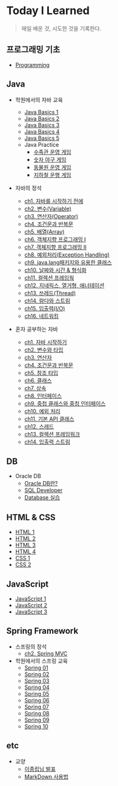 # Today I Learned

> 매일 배운 것, 시도한 것을 기록한다.

## 프로그래밍 기초
- [Programming](https://github.com/paikjonghun/TIL/blob/main/Java/Programming.md)

## Java

- 학원에서의 자바 교육
  - [Java Basics 1](https://github.com/paikjonghun/TIL/blob/main/Java/Java-Basics/Java-Basics1.md)
  - [Java Basics 2](https://github.com/paikjonghun/TIL/blob/main/Java/Java-Basics/Java-Basics2.md)
  - [Java Basics 3](https://github.com/paikjonghun/TIL/blob/main/Java/Java-Basics/Java-Basics3.md)
  - [Java Basics 4](https://github.com/paikjonghun/TIL/blob/main/Java/Java-Basics/Java-Basics4.md)
  - [Java Basics 5](https://github.com/paikjonghun/TIL/blob/main/Java/Java-Basics/Java-Basics5.md)
  - Java Practice
      - [수족관 운영 게임](https://github.com/paikjonghun/TIL/blob/main/Java/Java-Practice/Fish-Port.md)
      - [숫자 야구 게임](https://github.com/paikjonghun/TIL/blob/main/Java/Java-Practice/Number-Baseball.md)
      - [동물원 운영 게임](https://github.com/paikjonghun/TIL/blob/main/Java/Java-Practice/Zoo.md)
      - [지하철 운행 게임](https://github.com/paikjonghun/TIL/blob/main/Java/Java-Practice/subway.md)

- 자바의 정석
  - [ch1. 자바를 시작하기 전에](https://github.com/paikjonghun/TIL/blob/main/Java/%EC%9E%90%EB%B0%94%EC%9D%98-%EC%A0%95%EC%84%9D/ch1.md)
  - [ch2. 변수(Variable)](https://github.com/paikjonghun/TIL/blob/main/Java/%EC%9E%90%EB%B0%94%EC%9D%98-%EC%A0%95%EC%84%9D/ch2.md)
  - [ch3. 연산자(Operator)](https://github.com/paikjonghun/TIL/blob/main/Java/%EC%9E%90%EB%B0%94%EC%9D%98-%EC%A0%95%EC%84%9D/ch3.md)
  - [ch4. 조건문과 반복문](https://github.com/paikjonghun/TIL/blob/main/Java/%EC%9E%90%EB%B0%94%EC%9D%98-%EC%A0%95%EC%84%9D/ch4.md)
  - [ch5. 배열(Array)](https://github.com/paikjonghun/TIL/blob/main/Java/%EC%9E%90%EB%B0%94%EC%9D%98-%EC%A0%95%EC%84%9D/ch5.md)
  - [ch6. 객체지향 프로그래밍 I](https://github.com/paikjonghun/TIL/blob/main/Java/%EC%9E%90%EB%B0%94%EC%9D%98-%EC%A0%95%EC%84%9D/ch6.md)
  - [ch7. 객체지향 프로그래밍 II](https://github.com/paikjonghun/TIL/blob/main/Java/%EC%9E%90%EB%B0%94%EC%9D%98-%EC%A0%95%EC%84%9D/ch7.md)
  - [ch8. 예외처리(Exception Handling)](https://github.com/paikjonghun/TIL/blob/main/Java/%EC%9E%90%EB%B0%94%EC%9D%98-%EC%A0%95%EC%84%9D/ch8.md)
  - [ch9. java.lang패키지와 유용한 클래스](https://github.com/paikjonghun/TIL/blob/main/Java/%EC%9E%90%EB%B0%94%EC%9D%98-%EC%A0%95%EC%84%9D/ch9.md)
  - [ch10. 날짜와 시간 & 형식화](https://github.com/paikjonghun/TIL/blob/main/Java/%EC%9E%90%EB%B0%94%EC%9D%98-%EC%A0%95%EC%84%9D/ch10.md)
  - [ch11. 컬렉션 프레임웍](https://github.com/paikjonghun/TIL/blob/main/Java/%EC%9E%90%EB%B0%94%EC%9D%98-%EC%A0%95%EC%84%9D/ch11.md)
  - [ch12. 지네릭스, 열거형, 애너테이션](https://github.com/paikjonghun/TIL/blob/main/Java/%EC%9E%90%EB%B0%94%EC%9D%98-%EC%A0%95%EC%84%9D/ch12.md)
  - [ch13. 쓰레드(Thread)](https://github.com/paikjonghun/TIL/blob/main/Java/%EC%9E%90%EB%B0%94%EC%9D%98-%EC%A0%95%EC%84%9D/ch13.md)
  - [ch14. 람다와 스트림](https://github.com/paikjonghun/TIL/blob/main/Java/%EC%9E%90%EB%B0%94%EC%9D%98-%EC%A0%95%EC%84%9D/ch14.md)
  - [ch15. 입출력(I/O)]()
  - [ch16. 네트워킹]()

- 혼자 공부하는 자바
  - [ch1. 자바 시작하기](https://github.com/paikjonghun/TIL/blob/main/Java/%ED%98%BC%EC%9E%90-%EA%B3%B5%EB%B6%80%ED%95%98%EB%8A%94-%EC%9E%90%EB%B0%94/chap01.md)
  - [ch2. 변수와 타입](https://github.com/paikjonghun/TIL/blob/main/Java/%ED%98%BC%EC%9E%90-%EA%B3%B5%EB%B6%80%ED%95%98%EB%8A%94-%EC%9E%90%EB%B0%94/chap02.md)
  - [ch3. 연산자](https://github.com/paikjonghun/TIL/blob/main/Java/%ED%98%BC%EC%9E%90-%EA%B3%B5%EB%B6%80%ED%95%98%EB%8A%94-%EC%9E%90%EB%B0%94/chap03.md)
  - [ch4. 조건문과 반복문](https://github.com/paikjonghun/TIL/blob/main/Java/%ED%98%BC%EC%9E%90-%EA%B3%B5%EB%B6%80%ED%95%98%EB%8A%94-%EC%9E%90%EB%B0%94/chap04.md)
  - [ch5. 참조 타입](https://github.com/paikjonghun/TIL/blob/main/Java/%ED%98%BC%EC%9E%90-%EA%B3%B5%EB%B6%80%ED%95%98%EB%8A%94-%EC%9E%90%EB%B0%94/chap05.md)
  - [ch6. 클래스](https://github.com/paikjonghun/TIL/blob/main/Java/%ED%98%BC%EC%9E%90-%EA%B3%B5%EB%B6%80%ED%95%98%EB%8A%94-%EC%9E%90%EB%B0%94/chap06.md)
  - [ch7. 상속](https://github.com/paikjonghun/TIL/blob/main/Java/%ED%98%BC%EC%9E%90-%EA%B3%B5%EB%B6%80%ED%95%98%EB%8A%94-%EC%9E%90%EB%B0%94/chap07.md)
  - [ch8. 인터페이스](https://github.com/paikjonghun/TIL/blob/main/Java/%ED%98%BC%EC%9E%90-%EA%B3%B5%EB%B6%80%ED%95%98%EB%8A%94-%EC%9E%90%EB%B0%94/chap08.md)
  - [ch9. 중첩 클래스와 중첩 인터페이스](https://github.com/paikjonghun/TIL/blob/main/Java/%ED%98%BC%EC%9E%90-%EA%B3%B5%EB%B6%80%ED%95%98%EB%8A%94-%EC%9E%90%EB%B0%94/chap09.md)
  - [ch10. 예외 처리](https://github.com/paikjonghun/TIL/blob/main/Java/%ED%98%BC%EC%9E%90-%EA%B3%B5%EB%B6%80%ED%95%98%EB%8A%94-%EC%9E%90%EB%B0%94/chap10.md)
  - [ch11. 기본 API 클래스](https://github.com/paikjonghun/TIL/blob/main/Java/%ED%98%BC%EC%9E%90-%EA%B3%B5%EB%B6%80%ED%95%98%EB%8A%94-%EC%9E%90%EB%B0%94/chap11.md)
  - [ch12. 스레드](https://github.com/paikjonghun/TIL/blob/main/Java/%ED%98%BC%EC%9E%90-%EA%B3%B5%EB%B6%80%ED%95%98%EB%8A%94-%EC%9E%90%EB%B0%94/chap12.md)
  - [ch13. 컬렉션 프레임워크]()
  - [ch14. 입출력 스트림]()


## DB

- Oracle DB
  - [Oracle DB란?](https://github.com/paikjonghun/TIL/blob/main/Database/Oracle-Database.md)
  - [SQL Developer](https://github.com/paikjonghun/TIL/blob/main/Database/SQL-Developer.md)
  - [Database 실습](https://github.com/paikjonghun/TIL/blob/main/Database/Oracle-Database-Exam.md)

## HTML & CSS

- [HTML 1](https://github.com/paikjonghun/TIL/blob/main/HTML%26CSS/HTML1.md)
- [HTML 2](https://github.com/paikjonghun/TIL/blob/main/HTML%26CSS/HTML2.md)
- [HTML 3](https://github.com/paikjonghun/TIL/blob/main/HTML%26CSS/HTML3.md)
- [HTML 4](https://github.com/paikjonghun/TIL/blob/main/HTML%26CSS/HTML4.md)
- [CSS 1](https://github.com/paikjonghun/TIL/blob/main/HTML%26CSS/CSS1.md)
- [CSS 2](https://github.com/paikjonghun/TIL/blob/main/HTML%26CSS/CSS2.md)

## JavaScript

- [JavaScript 1](https://github.com/paikjonghun/TIL/blob/main/JavaScript/JavaScript1.md)
- [JavaScript 2](https://github.com/paikjonghun/TIL/blob/main/JavaScript/JavaScript2.md)
- [JavaScript 3](https://github.com/paikjonghun/TIL/blob/main/JavaScript/JavaScript3.md)

## Spring Framework

- 스프링의 정석
  - [ch2. Spring MVC](https://github.com/paikjonghun/TIL/blob/main/Spring/%EC%8A%A4%ED%94%84%EB%A7%81%EC%9D%98-%EC%A0%95%EC%84%9D/ch2.md)
- 학원에서의 스프링 교육
  - [Spring 01](https://github.com/paikjonghun/TIL/blob/main/Spring/Spring01.md)
  - [Spring 02](https://github.com/paikjonghun/TIL/blob/main/Spring/Spring02.md)
  - [Spring 03](https://github.com/paikjonghun/TIL/blob/main/Spring/Spring03.md)
  - [Spring 04](https://github.com/paikjonghun/TIL/blob/main/Spring/Spring04.md)
  - [Spring 05](https://github.com/paikjonghun/TIL/blob/main/Spring/Spring05.md)
  - [Spring 06](https://github.com/paikjonghun/TIL/blob/main/Spring/Spring06.md)
  - [Spring 07](https://github.com/paikjonghun/TIL/blob/main/Spring/Spring07.md)
  - [Spring 08](https://github.com/paikjonghun/TIL/blob/main/Spring/Spring08.md)
  - [Spring 09](https://github.com/paikjonghun/TIL/blob/main/Spring/Spring09.md)
  - [Spring 10](https://github.com/paikjonghun/TIL/blob/main/Spring/Spring10.md)


## etc

- 교양
    - [이종립님 발표](https://github.com/paikjonghun/TIL/blob/main/%EA%B5%90%EC%96%91/HowToGrow.md)
    - [MarkDown 사용법](https://github.com/paikjonghun/TIL/blob/main/etc/MarkDown.md)



